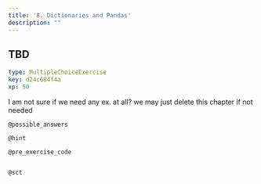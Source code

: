 ```yaml
---
title: '8. Dictionaries and Pandas'
description: ""
---
```


## TBD

```yaml
type: MultipleChoiceExercise
key: d24c684f4a
xp: 50
```

I am not sure if we need any ex. at all?
we may just delete this chapter if not needed

`@possible_answers`


`@hint`


`@pre_exercise_code`
```{python}

```

`@sct`
```{python}

```
